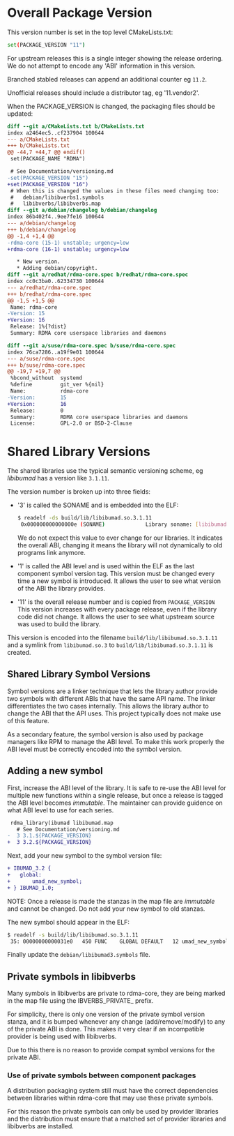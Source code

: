 # Overall Package Version

This version number is set in the top level CMakeLists.txt:

```sh
set(PACKAGE_VERSION "11")
````

For upstream releases this is a single integer showing the release
ordering. We do not attempt to encode any 'ABI' information in this version.

Branched stabled releases can append an additional counter eg `11.2`.

Unofficial releases should include a distributor tag, eg '11.vendor2'.

When the PACKAGE_VERSION is changed, the packaging files should be updated:

```diff
diff --git a/CMakeLists.txt b/CMakeLists.txt
index a2464ec5..cf237904 100644
--- a/CMakeLists.txt
+++ b/CMakeLists.txt
@@ -44,7 +44,7 @@ endif()
 set(PACKAGE_NAME "RDMA")

 # See Documentation/versioning.md
-set(PACKAGE_VERSION "15")
+set(PACKAGE_VERSION "16")
 # When this is changed the values in these files need changing too:
 #   debian/libibverbs1.symbols
 #   libibverbs/libibverbs.map
diff --git a/debian/changelog b/debian/changelog
index 86b402f4..9ee7fe16 100644
--- a/debian/changelog
+++ b/debian/changelog
@@ -1,4 +1,4 @@
-rdma-core (15-1) unstable; urgency=low
+rdma-core (16-1) unstable; urgency=low

   * New version.
   * Adding debian/copyright.
diff --git a/redhat/rdma-core.spec b/redhat/rdma-core.spec
index cc0c3ba0..62334730 100644
--- a/redhat/rdma-core.spec
+++ b/redhat/rdma-core.spec
@@ -1,5 +1,5 @@
 Name: rdma-core
-Version: 15
+Version: 16
 Release: 1%{?dist}
 Summary: RDMA core userspace libraries and daemons

diff --git a/suse/rdma-core.spec b/suse/rdma-core.spec
index 76ca7286..a19f9e01 100644
--- a/suse/rdma-core.spec
+++ b/suse/rdma-core.spec
@@ -19,7 +19,7 @@
 %bcond_without  systemd
 %define         git_ver %{nil}
 Name:           rdma-core
-Version:        15
+Version:        16
 Release:        0
 Summary:        RDMA core userspace libraries and daemons
 License:        GPL-2.0 or BSD-2-Clause

```

# Shared Library Versions

The shared libraries use the typical semantic versioning scheme, eg
*libibumad* has a version like `3.1.11`.

The version number is broken up into three fields:
- '3' is called the SONAME and is embedded into the ELF:
   ```sh
   $ readelf -ds build/lib/libibumad.so.3.1.11
    0x000000000000000e (SONAME)             Library soname: [libibumad.so.3]
   ```

   We do not expect this value to ever change for our libraries. It indicates
   the overall ABI, changing it means the library will not dynamically to old
   programs link anymore.

- '1' is called the ABI level and is used within the ELF as the last component
   symbol version tag.  This version must be changed every time a new symbol
   is introduced. It allows the user to see what version of the ABI the
   library provides.

- '11' is the overall release number and is copied from `PACKAGE_VERSION` This
  version increases with every package release, even if the library code did
  not change. It allows the user to see what upstream source was used to build
  the library.

This version is encoded into the filename `build/lib/libibumad.so.3.1.11` and
a symlink from `libibumad.so.3` to `build/lib/libibumad.so.3.1.11` is created.

## Shared Library Symbol Versions

Symbol versions are a linker technique that lets the library author provide
two symbols with different ABIs that have the same API name. The linker
differentiates the two cases internally. This allows the library author to
change the ABI that the API uses. This project typically does not make use of
this feature.

As a secondary feature, the symbol version is also used by package managers
like RPM to manage the ABI level. To make this work properly the ABI level
must be correctly encoded into the symbol version.

## Adding a new symbol

First, increase the ABI level of the library. It is safe to re-use the ABI
level for multiple new functions within a single release, but once a release
is tagged the ABI level becomes *immutable*. The maintainer can provide
guidence on what ABI level to use for each series.

```diff
 rdma_library(ibumad libibumad.map
   # See Documentation/versioning.md
-  3 3.1.${PACKAGE_VERSION}
+  3 3.2.${PACKAGE_VERSION}
```

Next, add your new symbol to the symbol version file:

```diff
+ IBUMAD_3.2 {
+ 	global:
+ 		umad_new_symbol;
+ } IBUMAD_1.0;
```

NOTE: Once a release is made the stanzas in the map file are *immutable* and
cannot be changed. Do not add your new symbol to old stanzas.

The new symbol should appear in the ELF:

```sh
$ readelf -s build/lib/libibumad.so.3.1.11
 35: 00000000000031e0   450 FUNC    GLOBAL DEFAULT   12 umad_new_symbol@@IBUMAD_3.2
```

Finally update the `debian/libibumad3.symbols` file.

## Private symbols in libibverbs

Many symbols in libibverbs are private to rdma-core, they are being marked in
the map file using the IBVERBS_PRIVATE_ prefix.

For simplicity, there is only one version of the private symbol version
stanza, and it is bumped whenever any change (add/remove/modify) to any of the
private ABI is done. This makes it very clear if an incompatible provider is
being used with libibverbs.

Due to this there is no reason to provide compat symbol versions for the
private ABI.

### Use of private symbols between component packages

A distribution packaging system still must have the correct dependencies
between libraries within rdma-core that may use these private symbols.

For this reason the private symbols can only be used by provider libraries and
the distribution must ensure that a matched set of provider libraries and
libibverbs are installed.
